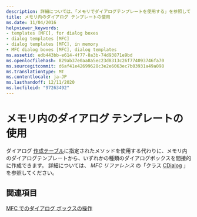 ```yaml
---
description: 詳細については、「メモリでダイアログテンプレートを使用する」を参照してください。
title: メモリ内のダイアログ テンプレートの使用
ms.date: 11/04/2016
helpviewer_keywords:
- templates [MFC], for dialog boxes
- dialog templates [MFC]
- dialog templates [MFC], in memory
- MFC dialog boxes [MFC], dialog templates
ms.assetid: edb443bb-e614-4f77-8a3b-74d93871e9bd
ms.openlocfilehash: 829ab37e0aa8a5ec23d8313c26f774093746fa70
ms.sourcegitcommit: d6af41e42699628c3e2e6063ec7b03931a49a098
ms.translationtype: MT
ms.contentlocale: ja-JP
ms.lasthandoff: 12/11/2020
ms.locfileid: "97263492"
---
```

# <a name="using-a-dialog-template-in-memory"></a>メモリ内のダイアログ テンプレートの使用

ダイアログ [作成テーブル](../mfc/creating-a-dialog-class-with-code-wizards.md)に指定されたメソッドを使用する代わりに、メモリ内のダイアログテンプレートから、いずれかの種類のダイアログボックスを間接的に作成できます。 詳細については、 *MFC リファレンス* の「クラス [CDialog](../mfc/reference/cdialog-class.md) 」を参照してください。

## <a name="see-also"></a>関連項目

[MFC でのダイアログ ボックスの操作](../mfc/life-cycle-of-a-dialog-box.md)

